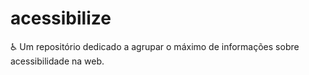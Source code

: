 # acessibilize
♿️ Um repositório dedicado a agrupar o máximo de informações sobre acessibilidade na web.
